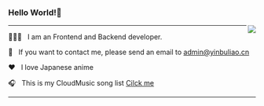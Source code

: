 ### Hello World!🤔

<img align="right" src="https://github-readme-stats.vercel.app/api?username=YinBuLiao&show_icons=true&text_color=#343434&bg_color=ffffff&hide_title=true&border_color=2f80ed" />

***

👨🏻‍💻 &nbsp; I am an Frontend and Backend developer. 

📧 &nbsp; If you want to contact me, please send an email to admin@yinbuliao.cn

❤️ &nbsp; I love Japanese anime

🎧 &nbsp; This is my CloudMusic song list [Cilck me](http://music.163.com/playlist?id=878433869)

***
